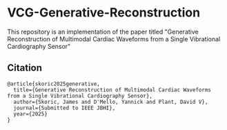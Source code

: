# VCG-Generative-Reconstruction
This repository is an implementation of the paper titled "Generative Reconstruction of Multimodal Cardiac Waveforms from a Single Vibrational Cardiography Sensor"

## Citation
```
@article{skoric2025generative,
  title={Generative Reconstruction of Multimodal Cardiac Waveforms from a Single Vibrational Cardiography Sensor},
  author={Skoric, James and D'Mello, Yannick and Plant, David V},
  journal={Submitted to IEEE JBHI},
  year={2025}
}
```
